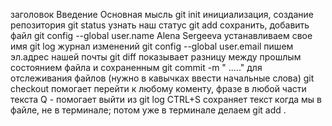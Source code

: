 заголовок
Введение
Основная мысль
git init  инициализация, создание репозитория
git status узнать наш статус
git add  сохранить, добавить файл
git config --global user.name Alena Sergeeva  устанавливаем свое имя
git log  журнал изменений
git config --global user.email  пишем эл.адрес нашей почты
git diff   показывает разницу между прошлым состоянием файла и сохраненным
git commit -m " ....."    для отслеживания файлов (нужно в кавычках ввести начальные слова)
git checkout  помогает перейти к любому коменту, фразе в любой части текста
Q - помогает выйти из git log
CTRL+S   сохраняет текст когда мы в файле, не в терминале; потом уже в терминале делаем git add .